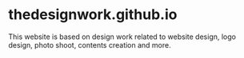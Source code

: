 # thedesignwork.github.io
This website is based on design work related to website design, logo design, photo shoot, contents creation and more.
